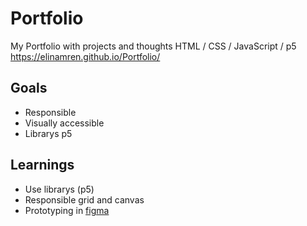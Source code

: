 # Portfolio
My Portfolio with projects and thoughts
HTML / CSS / JavaScript / p5
https://elinamren.github.io/Portfolio/

## Goals
* Responsible 
* Visually accessible
* Librarys p5

## Learnings
* Use librarys (p5)
* Responsible grid and canvas
* Prototyping in [figma](https://www.figma.com/file/gmwHiqMhYS39jPnLwpTcEm/M3---Brief-2---Portfolio?node-id=97%3A31)
